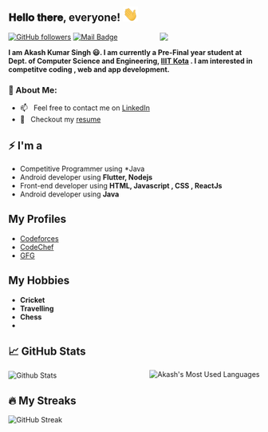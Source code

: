 <!--
**akash1362/akash1362** is a ✨ _special_ ✨ repository because its `README.md` (this file) appears on your GitHub profile.
-->

<h2> 𝐇𝐞𝐥𝐥𝐨 𝐭𝐡𝐞𝐫𝐞, everyone! <img src="https://github.com/akash1362/akash1362/blob/main/Hi.gif" width="30px"></h2>
<img align='right' src='https://github.com/akash162/akash1362/blob/main/techstack.gif' width='200"'>

[![GitHub followers](https://img.shields.io/github/followers/akash1362?label=Follow&style=social)](https://github.com/akash1362/?tab=followers)
[![Mail Badge](https://img.shields.io/badge/-er.ak.singh136@gmail.com-0078D4?style=flat&logo=Microsoft-Outlook&logoColor=white&link=mailto:er.ak.singh136@gmail.com)](mailto:er.ak.singh136@gmail.com)

**I am Akash Kumar Singh 😃. I am currently a Pre-Final year student at Dept. of Computer Science and Engineering, [IIIT Kota](https://iiitkota.ac.in/) . I am interested in competitve coding , web and app development.**

### 🧐 About Me:
- 📫 &nbsp; Feel free to contact me on [LinkedIn](https://www.linkedin.com/in/akash-kumar-singh-20613/)
- 📝 &nbsp; Checkout my [resume](https://drive.google.com/file/d/1_xczBfHFhfibJ_WEh6W9iF8cU2X6YOtR/view?usp=sharing)

## ⚡ I'm a
- Competitive Programmer using *Java 
- Android developer using **Flutter, Nodejs**
- Front-end developer using **HTML, Javascript , CSS , ReactJs**
- Android developer using **Java**

## My Profiles
- [Codeforces](https://codeforces.com/profile/akash132)
- [CodeChef](https://www.codechef.com/users/akash132)
- [GFG](https://auth.geeksforgeeks.org/user/akash132/)

## My Hobbies
- **Cricket**
- **Travelling**
- **Chess**
- 
<!--
<img alt="Akash's github stats" src="https://github-readme-stats.vercel.app/api?username=akash1362&&show_icons=true&title_color=ffffff&icon_color=bb2acf&text_color=daf7dc&bg_color=151515" >
-->

## 📈 GitHub Stats

<img align="right" src="https://github-readme-stats.vercel.app/api/top-langs/?username=akash1362&theme=vision-friendly-dark&count_private=true&hide=html" alt="Akash's Most Used Languages" />

<img align="center" alt="Github Stats" src="https://github-readme-stats.vercel.app/api?username=akash1362&&show_icons=true&title_color=ffffff&icon_color=bb2acf&text_color=daf7dc&bg_color=191919" />

<br>

## 🔥 My Streaks

![GitHub Streak](https://github-readme-streak-stats.herokuapp.com/?user=akash1362)
